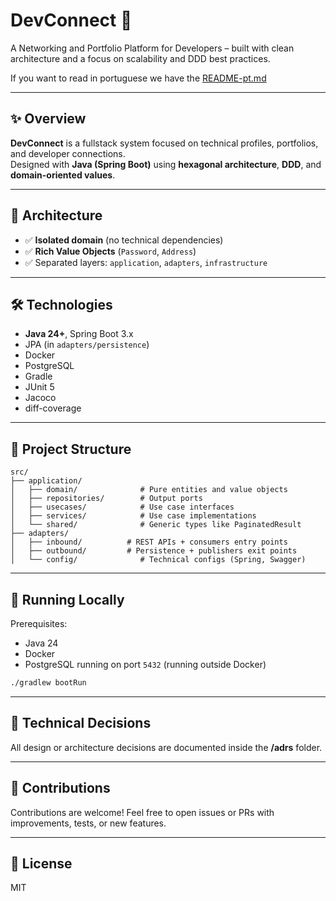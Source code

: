 # DevConnect 👥

A Networking and Portfolio Platform for Developers – built with clean architecture and a focus on scalability and DDD best practices.

If you want to read in portuguese we have the [README-pt.md](./README-pt.md)

---

## ✨ Overview

**DevConnect** is a fullstack system focused on technical profiles, portfolios, and developer connections.  
Designed with **Java (Spring Boot)** using **hexagonal architecture**, **DDD**, and **domain-oriented values**.

---

## 🧱 Architecture

- ✅ **Isolated domain** (no technical dependencies)
- ✅ **Rich Value Objects** (`Password`, `Address`)
- ✅ Separated layers: `application`, `adapters`, `infrastructure`

---

## 🛠️ Technologies

- **Java 24+**, Spring Boot 3.x
- JPA (in `adapters/persistence`)
- Docker
- PostgreSQL
- Gradle
- JUnit 5
- Jacoco
- diff-coverage

---

## 📂 Project Structure

```
src/
├── application/
│   ├── domain/              # Pure entities and value objects
│   ├── repositories/        # Output ports
│   ├── usecases/            # Use case interfaces
│   ├── services/            # Use case implementations
│   └── shared/              # Generic types like PaginatedResult
├── adapters/
│   ├── inbound/          # REST APIs + consumers entry points
│   ├── outbound/         # Persistence + publishers exit points
│   └── config/              # Technical configs (Spring, Swagger)
```

---

## 🔧 Running Locally

Prerequisites:
- Java 24
- Docker
- PostgreSQL running on port `5432` (running outside Docker)

```bash
./gradlew bootRun
```

---

## 📄 Technical Decisions

All design or architecture decisions are documented inside the **/adrs** folder.

---

## 🤝 Contributions

Contributions are welcome! Feel free to open issues or PRs with improvements, tests, or new features.

---

## 📄 License

MIT